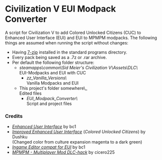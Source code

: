 # Civilization V EUI Modpack Converter
A script for Civilization V to add Colored Unlocked Citizens (CUC) to Enhanced User Interface (EUI) and EUI to MPMPM modpacks.
The following things are assumed when running the script without changes:
* Having [7-zip](https://www.7-zip.org/) installed in the standard programs directory.
* Every pack being saved as a .7z or .rar archive.
* Per default the following folder structure:
	* _steamapps\common\Sid Meier's Civilization V\Assets\DLC\\_ \
	EUI-Modpacks and EUI with CUC
		* _zz_Vanilla_Versions\\_ \
		Vanilla Modpacks and EUI
	* This project's folder somewhere\\_ \
	Edited files
		* _EUI_Modpack_Converter\\_ \
		Script and project files

### Credits
* [*Enhanced User Interface*](https://forums.civfanatics.com/resources/civ5-enhanced-user-interface.24303/) by bc1
* [*Improved Enhanced User Interface*](https://www.reddit.com/r/civ/comments/3i46rk/update_improved_enhanced_user_interface/) (*Colored Unlocked Citizens*) by Dushku \
  (Changed color from culture expansion magenta to a dark green)
* [*Ingame Editor compat for EUI*](https://forums.civfanatics.com/resources/ingame-editor-compatibility-file-for-eui.24647/) by bc1
* [*MPMPM - Multiplayer Mod DLC-hack*](https://forums.civfanatics.com/threads/mpmpm-multiplayer-mod-dlc-hack-updated.533238/) by cicero225

